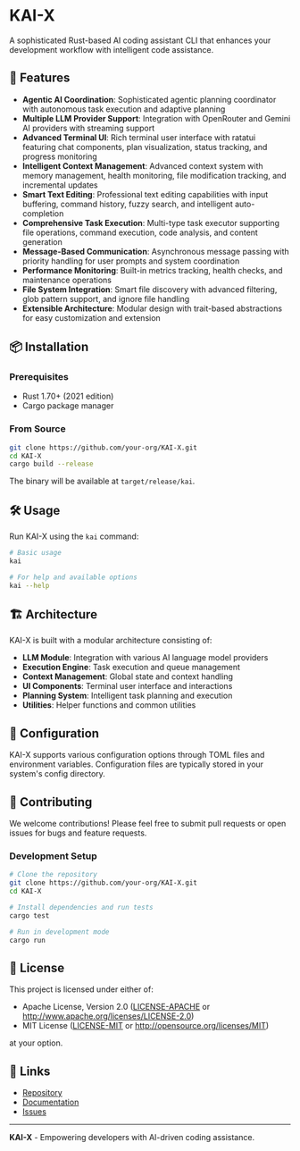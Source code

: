 # KAI-X

A sophisticated Rust-based AI coding assistant CLI that enhances your development workflow with intelligent code assistance.

## 🚀 Features

- **Agentic AI Coordination**: Sophisticated agentic planning coordinator with autonomous task execution and adaptive planning
- **Multiple LLM Provider Support**: Integration with OpenRouter and Gemini AI providers with streaming support
- **Advanced Terminal UI**: Rich terminal user interface with ratatui featuring chat components, plan visualization, status tracking, and progress monitoring
- **Intelligent Context Management**: Advanced context system with memory management, health monitoring, file modification tracking, and incremental updates
- **Smart Text Editing**: Professional text editing capabilities with input buffering, command history, fuzzy search, and intelligent auto-completion
- **Comprehensive Task Execution**: Multi-type task executor supporting file operations, command execution, code analysis, and content generation
- **Message-Based Communication**: Asynchronous message passing with priority handling for user prompts and system coordination
- **Performance Monitoring**: Built-in metrics tracking, health checks, and maintenance operations
- **File System Integration**: Smart file discovery with advanced filtering, glob pattern support, and ignore file handling
- **Extensible Architecture**: Modular design with trait-based abstractions for easy customization and extension

## 📦 Installation

### Prerequisites

- Rust 1.70+ (2021 edition)
- Cargo package manager

### From Source

```bash
git clone https://github.com/your-org/KAI-X.git
cd KAI-X
cargo build --release
```

The binary will be available at `target/release/kai`.

## 🛠️ Usage

Run KAI-X using the `kai` command:

```bash
# Basic usage
kai

# For help and available options
kai --help
```

## 🏗️ Architecture

KAI-X is built with a modular architecture consisting of:

- **LLM Module**: Integration with various AI language model providers
- **Execution Engine**: Task execution and queue management
- **Context Management**: Global state and context handling
- **UI Components**: Terminal user interface and interactions
- **Planning System**: Intelligent task planning and execution
- **Utilities**: Helper functions and common utilities

## 🔧 Configuration

KAI-X supports various configuration options through TOML files and environment variables. Configuration files are typically stored in your system's config directory.

## 🤝 Contributing

We welcome contributions! Please feel free to submit pull requests or open issues for bugs and feature requests.

### Development Setup

```bash
# Clone the repository
git clone https://github.com/your-org/KAI-X.git
cd KAI-X

# Install dependencies and run tests
cargo test

# Run in development mode
cargo run
```

## 📄 License

This project is licensed under either of:

- Apache License, Version 2.0 ([LICENSE-APACHE](LICENSE-APACHE) or http://www.apache.org/licenses/LICENSE-2.0)
- MIT License ([LICENSE-MIT](LICENSE-MIT) or http://opensource.org/licenses/MIT)

at your option.

## 🔗 Links

- [Repository](https://github.com/your-org/KAI-X)
- [Documentation](docs/)
- [Issues](https://github.com/your-org/KAI-X/issues)

---

**KAI-X** - Empowering developers with AI-driven coding assistance.